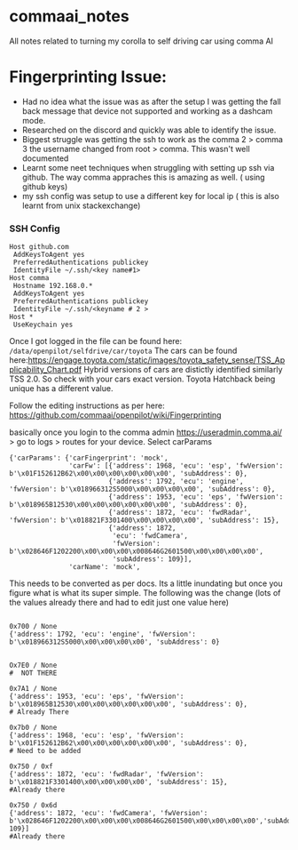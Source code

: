 # commaai_notes
All notes related to turning my corolla to self driving car using comma AI


# Fingerprinting Issue:

 - Had no idea what the issue was as after the setup I was getting the fall back message that device not supported and working as a dashcam mode.
 - Researched on the discord and quickly was able to identify the issue.
 - Biggest struggle was getting the ssh to work as the comma 2  > comma 3 the username changed from root > comma. This wasn't well documented
 - Learnt some neet techniques when struggling with setting up ssh via github. The way comma appraches this is amazing as well. ( using github keys)
 - my ssh config was setup to use a different key for local ip ( this is also learnt from unix stackexchange)

### SSH Config
 ```
Host github.com
  AddKeysToAgent yes
  PreferredAuthentications publickey
  IdentityFile ~/.ssh/<key name#1>
Host comma
  Hostname 192.168.0.*
  AddKeysToAgent yes
  PreferredAuthentications publickey
  IdentityFile ~/.ssh/<keyname # 2 >
Host *
  UseKeychain yes
 ```


Once I got logged in the file can be found here: `/data/openpilot/selfdrive/car/toyota` 
The cars can be found here:https://engage.toyota.com/static/images/toyota_safety_sense/TSS_Applicability_Chart.pdf
Hybrid versions of cars are distictly identified similarly TSS 2.0. So check with your cars exact version. Toyota Hatchback being unique has a different value.

Follow the editing instructions as per here: https://github.com/commaai/openpilot/wiki/Fingerprinting

basically once you login to the comma admin https://useradmin.comma.ai/ > go to logs > routes for your device.
Select carParams

```
{'carParams': {'carFingerprint': 'mock',
               'carFw': [{'address': 1968, 'ecu': 'esp', 'fwVersion': b'\x01F152612B62\x00\x00\x00\x00\x00\x00', 'subAddress': 0},
                         {'address': 1792, 'ecu': 'engine', 'fwVersion': b'\x018966312S5000\x00\x00\x00\x00', 'subAddress': 0},
                         {'address': 1953, 'ecu': 'eps', 'fwVersion': b'\x018965B12530\x00\x00\x00\x00\x00\x00', 'subAddress': 0},
                         {'address': 1872, 'ecu': 'fwdRadar', 'fwVersion': b'\x018821F3301400\x00\x00\x00\x00', 'subAddress': 15},
                         {'address': 1872,
                          'ecu': 'fwdCamera',
                          'fwVersion': b'\x028646F1202200\x00\x00\x00\x008646G2601500\x00\x00\x00\x00',
                          'subAddress': 109}],
               'carName': 'mock',
```

This needs to be converted as per docs. Its a little inundating but once you figure what is what its super simple. The following was the change (lots of the values already there and had to edit just one value here)


 ```

0x700 / None
{'address': 1792, 'ecu': 'engine', 'fwVersion': b'\x018966312S5000\x00\x00\x00\x00', 'subAddress': 0} 


Ox7E0 / None
#  NOT THERE

0x7A1 / None
{'address': 1953, 'ecu': 'eps', 'fwVersion': b'\x018965B12530\x00\x00\x00\x00\x00\x00', 'subAddress': 0},
# Already There

0x7b0 / None
{'address': 1968, 'ecu': 'esp', 'fwVersion': b'\x01F152612B62\x00\x00\x00\x00\x00\x00', 'subAddress': 0},
# Need to be added

0x750 / 0xf
{'address': 1872, 'ecu': 'fwdRadar', 'fwVersion': b'\x018821F3301400\x00\x00\x00\x00', 'subAddress': 15},
#Already there

0x750 / 0x6d
{'address': 1872, 'ecu': 'fwdCamera', 'fwVersion': b'\x028646F1202200\x00\x00\x00\x008646G2601500\x00\x00\x00\x00','subAddress': 109}]
#Already there

 ```